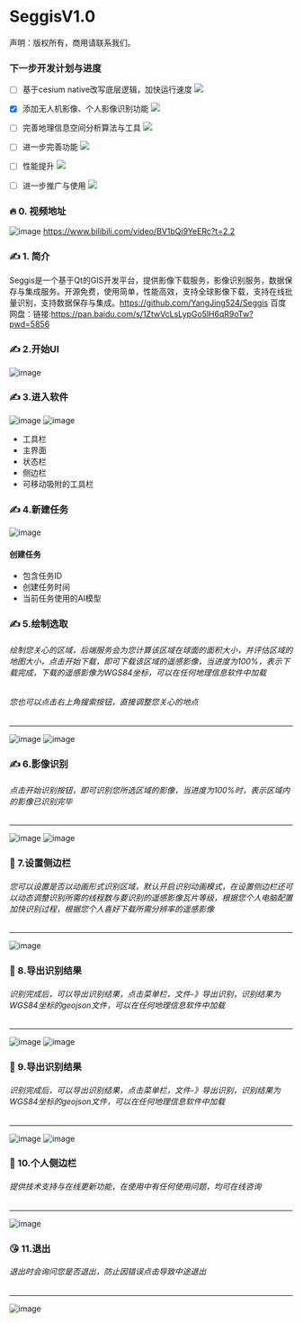 # SeggisV1.0
声明：版权所有，商用请联系我们。
### 下一步开发计划与进度
- [ ] 基于cesium native改写底层逻辑，加快运行速度 ![](https://progress-bar.xyz/15/?width=100&title=A&progress_color=ff3300)
- [x] 添加无人机影像、个人影像识别功能 ![](https://progress-bar.xyz/100/?width=100&title=B&progress_color=ff3300)
- [ ] 完善地理信息空间分析算法与工具 ![](https://progress-bar.xyz/18/?width=100&C&progress_color=ff3300)
- [ ] 进一步完善功能 ![](https://progress-bar.xyz/50/?width=100&title=D&progress_color=ff3300)
- [ ] 性能提升 ![](https://progress-bar.xyz/30/?width=100&title=E&progress_color=ff3300)
- [ ] 进一步推广与使用 ![](https://progress-bar.xyz/0/?width=100&title=F&progress_color=ff3300)



### 🔥 0. 视频地址
![image](./imgs/9817fa4328a0025655f40f58b1bbad8894b3cac5.png)
https://www.bilibili.com/video/BV1bQi9YeERc?t=2.2

### ✍️ 1. 简介
Seggis是一个基于Qt的GIS开发平台，提供影像下载服务，影像识别服务，数据保存与集成服务。开源免费，使用简单，性能高效，支持全球影像下载，支持在线批量识别，支持数据保存与集成。https://github.com/YangJing524/Seggis
百度网盘：链接:https://pan.baidu.com/s/1ZtwVcLsLypGo5lH6qR9oTw?pwd=5856
### ✍️ 2.开始UI
![image](./imgs/start.jpg)

### ✍️ 3.进入软件
![image](./imgs/01.jpg)
![image](./imgs/02.jpg)
- 工具栏
- 主界面
- 状态栏
- 侧边栏
- 可移动吸附的工具栏

### ✍️ 4.新建任务
![image](./imgs/03.jpg)
#### 创建任务
- 包含任务ID
- 创建任务时间
- 当前任务使用的AI模型


### ✍️ 5.绘制选取
###### 绘制您关心的区域，后端服务会为您计算该区域在球面的面积大小，并评估区域的地图大小，点击开始下载，即可下载该区域的遥感影像，当进度为100%，表示下载完成，下载的遥感影像为WGS84坐标，可以在任何地理信息软件中加载
###### 您也可以点击右上角搜索按钮，直接调整您关心的地点
---------------------------------
![image](./imgs/04.jpg)
![image](./imgs/05.jpg)


### ✍️ 6.影像识别
###### 点击开始识别按钮，即可识别您所选区域的影像，当进度为100%时，表示区域内的影像已识别完毕
---------------------------------
![image](./imgs/06.jpg)
![image](./imgs/07.jpg)

### 👏 7.设置侧边栏
###### 您可以设置是否以动画形式识别区域，默认开启识别动画模式，在设置侧边栏还可以动态调整识别所需的线程数与要识别的遥感影像瓦片等级，根据您个人电脑配置加快识别过程，根据您个人喜好下载所需分辨率的遥感影像
---------------------------------
![image](./imgs/08.jpg)

### 👏 8.导出识别结果
###### 识别完成后，可以导出识别结果，点击菜单栏，文件-》导出识别，识别结果为WGS84坐标的geojson文件，可以在任何地理信息软件中加载
---------------------------------
![image](./imgs/10.jpg)
![image](./imgs/09.jpg)

### 👏 9.导出识别结果
###### 识别完成后，可以导出识别结果，点击菜单栏，文件-》导出识别，识别结果为WGS84坐标的geojson文件，可以在任何地理信息软件中加载
---------------------------------
![image](./imgs/10.jpg)
![image](./imgs/09.jpg)

### 👏 10.个人侧边栏
###### 提供技术支持与在线更新功能，在使用中有任何使用问题，均可在线咨询
---------------------------------
![image](./imgs/12.jpg)

### 😘 11.退出
###### 退出时会询问您是否退出，防止因错误点击导致中途退出
---------------------------------
![image](./imgs/13.jpg)
